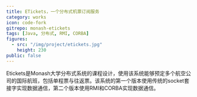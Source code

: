 ```yaml
---
title: ETickets，一个分布式机票订阅服务
category: works
icon: code-fork
gitrepo: monash-etickets
tags: [Java, 分布式, RMI, CORBA]
figures:
  - src: "/img/project/etickets.jpg"
    height: 230
public: false
---
```


Etickets是Monash大学分布式系统的课程设计，使用该系统能够预定多个航空公司的国际航班，包括单程票与往返票。该系统的第一个版本使用传统的socket套接字实现数据通信，第二个版本使用RMI和CORBA实现数据通信。